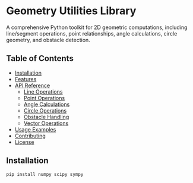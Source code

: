 
# Geometry Utilities Library

A comprehensive Python toolkit for 2D geometric computations, including line/segment operations, point relationships, angle calculations, circle geometry, and obstacle detection.

## Table of Contents
- [Installation](#installation)
- [Features](#features)
- [API Reference](#api-reference)
  - [Line Operations](#line-operations)
  - [Point Operations](#point-operations)
  - [Angle Calculations](#angle-calculations)
  - [Circle Operations](#circle-operations)
  - [Obstacle Handling](#obstacle-handling)
  - [Vector Operations](#vector-operations)
- [Usage Examples](#usage-examples)
- [Contributing](#contributing)
- [License](#license)

## Installation

```bash
pip install numpy scipy sympy
